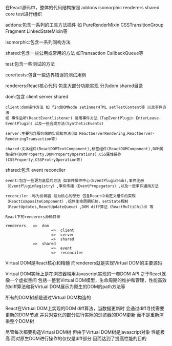 在React源码中，整体的代码结构按照 addons isomorphic renderers shared core test进行组织

addons:包含一系列的工具方法插件 如 PureRenderMixin CSSTransitionGroup Fragment LinkedStateMixin等

isomorphic:包含一系列同构方法

shared:包含一些公用或常用的方法 如Transaction CallbackQueue等

test:包含一些测试的方法

core/tests:包含一些边界错误的测试用例

renderers:React核心代码 包含大部分功能实现 分为dom shared目录

dom:包含 client server shared

    client:dom操作方法 如 findDOMNode setInnerHTML setTestContent等 以及事件方法 
    如 事件监听(ReactEventlistener) 常用事件方法（TapEventPlugin EnterLeave-EventPlugin）以及一些合成方法(SyntheticEvents)
    
    server:主要包含服务端的实现和方法(如 ReactServerRendering,ReactServer-RenderingTransaction等)
    
    shared:文本组件(ReactDOMTextComponent),标签组件(ReactDOMComponent),DOM属性操作(DOMProperty,DOMPropertyOperations),CSS属性操作(CSSProperty,CSSProtryOperation等)

shared:包含 event reconciler

    event:包含一些更为底层的方法 如事件插件中心(EventPluginHub),事件注册（EventPluginRegistry）,事件传播（EventPropagators）,以及一些事件通用方法

    reconciler：称为协调器 最为核心的部分 包含React中自定义组件的实现（ReactCompositeComponent）,组件生命周期机制，setState机制（ReactUpdates,ReactUpdateQueue）,DOM diff算法（ReactMultiChild）等

    React下的renderers源码目录

    renderers   =>  dom
                        =>  client
                        =>  server
                        =>  shared
                =>  shared
                        =>  event
                        =>  reconciler

Virtual DOM是React核心和精髓 而renderers就是实现Virtual DOM的主要源码

Virtual DOM实际上是在浏览器端用Javascript实现的一套DOM API 之于React就像一个虚拟空间 包括一整套Virtual DOM模型，生命周期的维护和管理，性能高效的diff算法和将Virtual DOM展示为原生的DOM的path方法等

所有的DOM树都是通过Virtual DOM构造的

React在Virtual DOM上实现的DOM diff算法，当数据更新时 会通过diff寻找需要更新的DOM节点 并只对变化的部分进行实际的浏览器的DOM更新 而不是重新渲染整个DOM树

尽管每次都要构造Virtual DOM树 但由于Virtual DOM树是javascript对象 性能极高 而对原生DOM进行操作的仅仅是diff部分 因而达到了提高性能的目的
